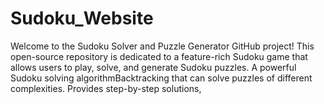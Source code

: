 # Sudoku_Website
Welcome to the Sudoku Solver and Puzzle Generator GitHub project! This open-source repository is dedicated to a feature-rich Sudoku game that allows users to play, solve, and generate Sudoku puzzles. A powerful Sudoku solving algorithmBacktracking that can solve puzzles of different complexities. Provides step-by-step solutions,
